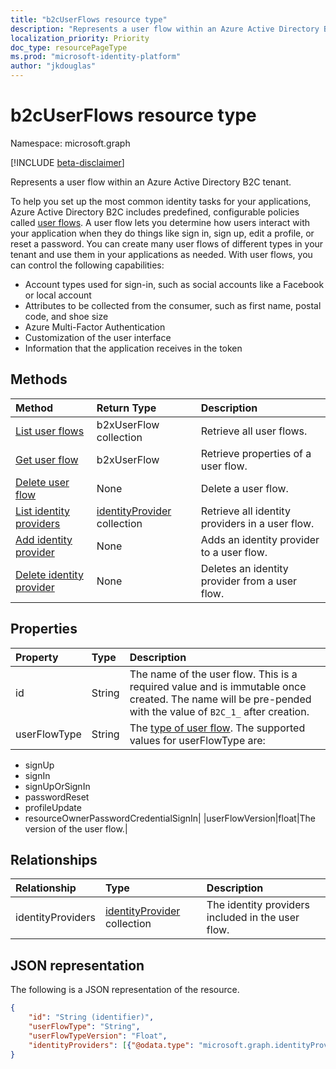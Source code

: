 ```yaml
---
title: "b2cUserFlows resource type"
description: "Represents a user flow within an Azure Active Directory B2C tenant."
localization_priority: Priority
doc_type: resourcePageType
ms.prod: "microsoft-identity-platform"
author: "jkdouglas"
---
```


# b2cUserFlows resource type

Namespace: microsoft.graph

[!INCLUDE [beta-disclaimer](../../includes/beta-disclaimer.md)]

Represents a user flow within an Azure Active Directory B2C tenant.

To help you set up the most common identity tasks for your applications, Azure Active Directory B2C includes predefined, configurable policies called [user flows](https://docs.microsoft.com/azure/active-directory-b2c/user-flow-overview). A user flow lets you determine how users interact with your application when they do things like sign in, sign up, edit a profile, or reset a password. You can create many user flows of different types in your tenant and use them in your applications as needed. With user flows, you can control the following capabilities:

- Account types used for sign-in, such as social accounts like a Facebook or local account
- Attributes to be collected from the consumer, such as first name, postal code, and shoe size
- Azure Multi-Factor Authentication
- Customization of the user interface
- Information that the application receives in the token

## Methods

| Method       | Return Type  |Description|
|:---------------|:--------|:----------|
|[List user flows](../api/b2cuserflows-list.md)|b2xUserFlow collection|Retrieve all user flows.|
|[Get user flow](../api/b2cuserflows-get.md) |b2xUserFlow|Retrieve properties of a user flow.|
|[Delete user flow](../api/b2cuserflows-delete.md)|None|Delete a user flow.|
|[List identity providers](../api/b2cuserflows-list-identityproviders.md)|[identityProvider](../resources/identityProvider.md) collection|Retrieve all identity providers in a user flow.|
|[Add identity provider](../api/b2cuserflows-update-identityprovider.md)|None|Adds an identity provider to a user flow.|
|[Delete identity provider](../api/b2cuserflows-delete-identityprovider.md)|None|Deletes an identity provider from a user flow.|

## Properties

|Property|Type|Description|
|:---------------|:--------|:----------|
|id|String|The name of the user flow. This is a required value and is immutable once created. The name will be pre-pended with the value of `B2C_1_` after creation.|
|userFlowType|String|The [type of user flow](https://docs.microsoft.com/azure/active-directory-b2c/user-flow-versions). The supported values for userFlowType are:

- signUp
- signIn
- signUpOrSignIn
- passwordReset
- profileUpdate
- resourceOwnerPasswordCredentialSignIn|
|userFlowVersion|float|The version of the user flow.|

## Relationships

| Relationship       | Type  |Description|
|:---------------|:--------|:----------|
|identityProviders|[identityProvider](../resources/identityprovider.md) collection|The identity providers included in the user flow.|

## JSON representation

The following is a JSON representation of the resource.

<!-- {
  "blockType": "resource",
  "@odata.type": "microsoft.graph.B2XUserFlow"
} -->

```json
{
    "id": "String (identifier)",
    "userFlowType": "String",
    "userFlowTypeVersion": "Float",
    "identityProviders": [{"@odata.type": "microsoft.graph.identityProvider"}]
}
```
